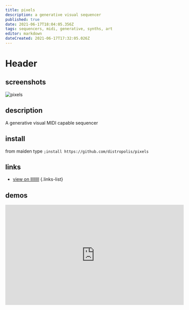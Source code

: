```yaml
---
title: pixels
description: a generative visual sequencer
published: true
date: 2021-06-17T18:04:05.356Z
tags: sequencers, midi, generative, synths, art
editor: markdown
dateCreated: 2021-06-17T17:32:05.026Z
---
```


# Header
## screenshots

![pixels](https://llllllll.co/uploads/default/original/3X/3/6/361eedcdba7c909a49354ccbc54a77f6ba553ac6.gif)


## description

A generative visual MIDI capable sequencer

## install

from maiden type
`;install https://github.com/distropolis/pixels`

## links

- [view on llllllll](https://llllllll.co/t/pixels-1-5-mute-groups/38762)
{.links-list}

## demos

<iframe width="560" height="315" src="https://www.youtube.com/embed/zbWmHx1BWzA" title="YouTube video player" frameborder="0" allow="accelerometer; autoplay; clipboard-write; encrypted-media; gyroscope; picture-in-picture" allowfullscreen></iframe>
